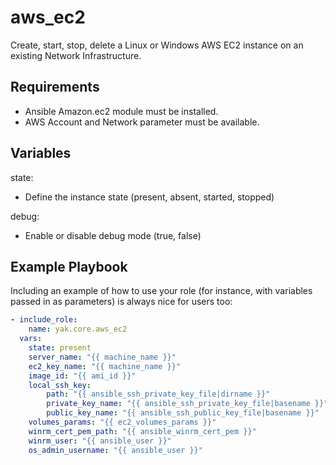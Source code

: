 # aws_ec2

Create, start, stop, delete a Linux or Windows AWS EC2 instance on an existing Network Infrastructure.

## Requirements

- Ansible Amazon.ec2 module must be installed.
- AWS Account and Network parameter must be available.

## Variables

state:
- Define the instance state (present, absent, started, stopped)

debug:
- Enable or disable debug mode (true, false)

## Example Playbook

Including an example of how to use your role (for instance, with variables passed in as parameters) is always nice for users too:

```yaml
- include_role:
    name: yak.core.aws_ec2
  vars:
    state: present
    server_name: "{{ machine_name }}"
    ec2_key_name: "{{ machine_name }}"
    image_id: "{{ ami_id }}"
    local_ssh_key:
        path: "{{ ansible_ssh_private_key_file|dirname }}"
        private_key_name: "{{ ansible_ssh_private_key_file|basename }}"
        public_key_name: "{{ ansible_ssh_public_key_file|basename }}"
    volumes_params: "{{ ec2_volumes_params }}"
    winrm_cert_pem_path: "{{ ansible_winrm_cert_pem }}"
    winrm_user: "{{ ansible_user }}"
    os_admin_username: "{{ ansible_user }}"
```
